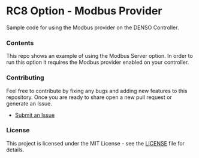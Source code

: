 # RC8 Option - Modbus Provider 

Sample code for using the Modbus provider on the DENSO Controller. 

### Contents

This repo shows an example of using the Modbus Server option. In order to run this option it requires the Modbus provider enabled on your controller. 

### Contributing

Feel free to contribute by fixing any bugs and adding new features to this repository. Once you are ready to share open a new pull request or generate an Issue.

- [Submit an Issue](https://github.com/DENSO-2DLab/RC8-Option_Modbus-Provider/issues)

### License 

This project is licensed under the MIT License - see the [LICENSE](LICENSE) file for details.
